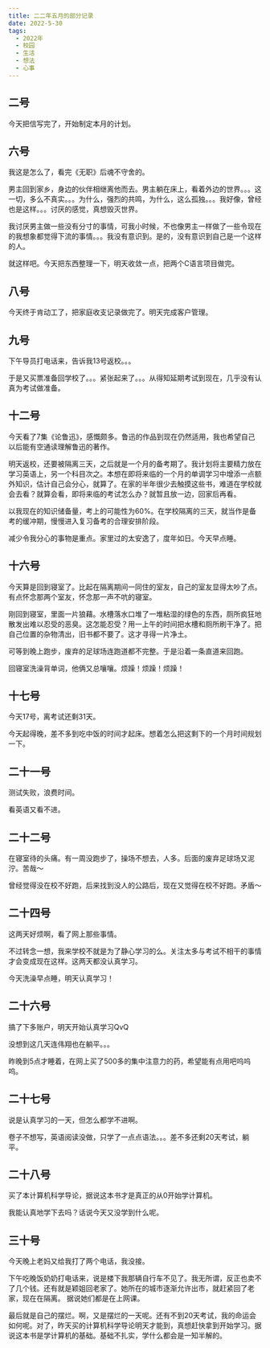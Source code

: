 ```yaml
---
title: 二二年五月的部分记录
date: 2022-5-30
tags:
  - 2022年
  - 校园
  - 生活
  - 想法
  - 心事
---
```


## 二号

今天把信写完了，开始制定本月的计划。

## 六号

我这是怎么了，看完《无职》后魂不守舍的。

男主回到家乡，身边的伙伴相继离他而去。男主躺在床上，看着外边的世界。。。这一切，多么不真实。。。为什么，强烈的共鸣，为什么，这么孤独。。。我好像，曾经也是这样。。。讨厌的感觉，真想毁灭世界。

我讨厌男主做一些没有分寸的事情，可我小时候，不也像男主一样做了一些令现在的我想象都觉得下流的事情。。。我没有意识到。是的，没有意识到自己是一个这样的人。

就这样吧。今天把东西整理一下，明天收敛一点，把两个C语言项目做完。

## 八号

今天终于肯动工了，把家庭收支记录做完了。明天完成客户管理。

## 九号

下午导员打电话来，告诉我13号返校。。。

于是又买票准备回学校了。。。紧张起来了。。。从得知延期考试到现在，几乎没有认真为考试做准备。

## 十二号

今天看了7集《论鲁迅》，感慨颇多。鲁迅的作品到现在仍然适用，我也希望自己以后能有空通读理解鲁迅的著作。

明天返校，还要被隔离三天，之后就是一个月的备考期了。我计划将主要精力放在学习英语上，另一个科目次之。本想在即将来临的一个月的单调学习中增添一点额外知识，估计自己会分心，就算了。在家的半年很少去触摸这些书，难道在学校就会去看？就算会看，即将来临的考试怎么办？就暂且放一边，回家后再看。

以我现在的知识储备量，考上的可能性为60%。在学校隔离的三天，就当作是备考的缓冲期，慢慢进入复习备考的合理安排阶段。

减少令我分心的事物是重点。家里过的太安逸了，度年如日。今天早点睡。

## 十六号

今天算是回到寝室了。比起在隔离期间一同住的室友，自己的室友显得太吵了点。有点怀念那两个室友，怀念那一声不吭的寝室。

刚回到寝室，里面一片狼藉。水槽落水口堆了一堆粘湿的绿色的东西，厕所疯狂地散发出难以忍受的恶臭。这怎能忍受？用一上午的时间把水槽和厕所刷干净了。把自己位置的杂物清出，旧书都不要了。这才寻得一片净土。

可等到晚上跑步，废弃的足球场连跑道都不完整。于是沿着一条直道来回跑。

回寝室洗澡背单词，他俩又总嚷嚷。烦躁！烦躁！烦躁！

## 十七号

今天17号，离考试还剩31天。

今天起得晚，差不多到吃中饭的时间才起床。想着怎么把这剩下的一个月时间规划一下。

## 二十一号

测试失败，浪费时间。

看英语又看不进。

## 二十二号

在寝室待的头痛。有一周没跑步了，操场不想去，人多。后面的废弃足球场又泥泞。苦哉～

曾经觉得没在校不好跑，后来找到没人的公路后，现在又觉得在校不好跑。矛盾～

## 二十四号

这两天好烦啊，看了网上那些事情。

不过转念一想，我来学校不就是为了静心学习的么。关注太多与考试不相干的事情才会变成现在这样。这两天都没认真学习。

今天洗澡早点睡，明天认真学习！

## 二十六号

搞了下多账户，明天开始认真学习QvQ

没想到这几天连伟翔也在躺平。。。

昨晚到5点才睡着，在网上买了500多的集中注意力的药，希望能有点用吧呜呜呜。

## 二十七号

说是认真学习的一天，但怎么都学不进啊。

卷子不想写，英语阅读没做，只学了一点点语法。。。差不多还剩20天考试，躺平。

## 二十八号

买了本计算机科学导论，据说这本书才是真正的从0开始学计算机。

我能认真地学下去吗？话说今天又没学到什么呢。

## 三十号

今天晚上老妈又给我打了两个电话，我没接。

下午吃晚饭奶奶打电话来，说是楼下我那辆自行车不见了。我无所谓，反正也卖不了几个钱。还有就是颖姐回老家了。她所在的城市逐渐允许出市，就赶紧回了老家，现在在隔离。
据说她们都是在上网课。

最后就是自己的摆烂。啊，又是摆烂的一天呢。还有不到20天考试，我的命运会如何呢。对了，昨天买的计算机科学导论明天才能到，真想赶快拿到开始学习。据说这本书是学计算机的基础。基础不扎实，学什么都会是一知半解的。
